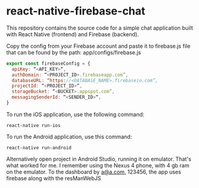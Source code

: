 # react-native-firebase-chat
This repository contains the source code for a simple chat application built with React Native (frontend) and Firebase (backend).

Copy the config from your Firebase account and paste it to firebase.js file that can be found by the path: app/configs/firebase.js 

```javascript
export const firebaseConfig = {
  apiKey: “<API_KEY>“,
  authDomain: “<PROJECT_ID>.firebaseapp.com”,
  databaseURL: “https://<DATABASE_NAME>.firebaseio.com”,
  projectId: “<PROJECT_ID>“,
  storageBucket: “<BUCKET>.appspot.com”,
  messagingSenderId: “<SENDER_ID>“,
}
```

To run the iOS application, use the following command:

```
react-native run-ios
```

To run the Android application, use this command:

```
react-native run-android
```

Alternatively open project in Android Studio, running it on emulator. That's what worked for me. I remember using the Nexus 4 phone, with 4 gb ram on the emulator. To the dashboard by a@a.com, 123456, the app uses firebase along with the resManWebJS
